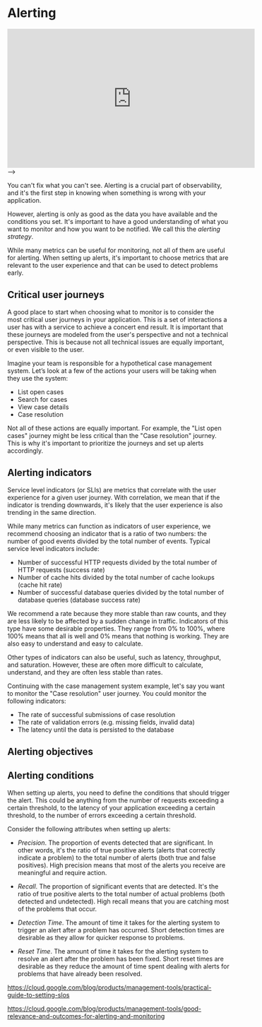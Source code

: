 # Alerting

<iframe width="560" height="315" src="https://www.youtube.com/embed/CGldVD5wR-g?si=luayvJTiZBsWK24u" title="YouTube video player" frameborder="0" allowfullscreen></iframe> -->

You can't fix what you can't see. Alerting is a crucial part of observability, and it's the first step in knowing when something is wrong with your application.

However, alerting is only as good as the data you have available and the conditions you set. It's important to have a good understanding of what you want to monitor and how you want to be notified. We call this the _alerting strategy_.

While many metrics can be useful for monitoring, not all of them are useful for alerting. When setting up alerts, it's important to choose metrics that are relevant to the user experience and that can be used to detect problems early.

## Critical user journeys

A good place to start when choosing what to monitor is to consider the most critical user journeys in your application. This is a set of interactions a user has with a service to achieve a concert end result. It is important that these journeys are modeled from the user's perspective and not a technical perspective. This is because not all technical issues are equally important, or even visible to the user.

Imagine your team is responsible for a hypothetical case management system. Let’s look at a few of the actions your users will be taking when they use the system:

* List open cases
* Search for cases
* View case details
* Case resolution

Not all of these actions are equally important. For example, the "List open cases" journey might be less critical than the "Case resolution" journey. This is why it's important to prioritize the journeys and set up alerts accordingly.

## Alerting indicators

Service level indicators (or SLIs) are metrics that correlate with the user experience for a given user journey. With correlation, we mean that if the indicator is trending downwards, it's likely that the user experience is also trending in the same direction.

While many metrics can function as indicators of user experience, we recommend choosing an indicator that is a ratio of two numbers: the number of good events divided by the total number of events. Typical service level indicators include:

* Number of successful HTTP requests divided by the total number of HTTP requests (success rate)
* Number of cache hits divided by the total number of cache lookups (cache hit rate)
* Number of successful database queries divided by the total number of database queries (database success rate)

We recommend a rate because they more stable than raw counts, and they are less likely to be affected by a sudden change in traffic. Indicators of this type have some desirable properties. They range from 0% to 100%, where 100% means that all is well and 0% means that nothing is working. They are also easy to understand and easy to calculate.

Other types of indicators can also be useful, such as latency, throughput, and saturation. However, these are often more difficult to calculate, understand, and they are often less stable than rates.

Continuing with the case management system example, let's say you want to monitor the "Case resolution" user journey. You could monitor the following indicators:

* The rate of successful submissions of case resolution
* The rate of validation errors (e.g. missing fields, invalid data)
* The latency until the data is persisted to the database

## Alerting objectives



## Alerting conditions

When setting up alerts, you need to define the conditions that should trigger the alert. This could be anything from the number of requests exceeding a certain threshold, to the latency of your application exceeding a certain threshold, to the number of errors exceeding a certain threshold.

Consider the following attributes when setting up alerts:

* _Precision_. The proportion of events detected that are significant. In other words, it's the ratio of true positive alerts (alerts that correctly indicate a problem) to the total number of alerts (both true and false positives). High precision means that most of the alerts you receive are meaningful and require action.

* _Recall_. The proportion of significant events that are detected. It's the ratio of true positive alerts to the total number of actual problems (both detected and undetected). High recall means that you are catching most of the problems that occur.

* _Detection Time_. The amount of time it takes for the alerting system to trigger an alert after a problem has occurred. Short detection times are desirable as they allow for quicker response to problems.

* _Reset Time_. The amount of time it takes for the alerting system to resolve an alert after the problem has been fixed. Short reset times are desirable as they reduce the amount of time spent dealing with alerts for problems that have already been resolved.


https://cloud.google.com/blog/products/management-tools/practical-guide-to-setting-slos

https://cloud.google.com/blog/products/management-tools/good-relevance-and-outcomes-for-alerting-and-monitoring